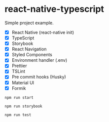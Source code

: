# react-native-typescript

Simple project example.

- [x] React Native (react-native init)
- [x] TypeScript
- [x] Storybook
- [x] React Navigation
- [x] Styled Components
- [x] Environment handler (.env)
- [x] Prettier
- [x] TSLint
- [x] Pre commit hooks (Husky)
- [x] Material UI
- [x] Formik

```npm run start```

```npm run storybook```

```npm run test```
